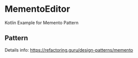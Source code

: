 # MementoEditor
Kotlin Example for Memento Pattern

## Pattern
Details info: https://refactoring.guru/design-patterns/memento 

